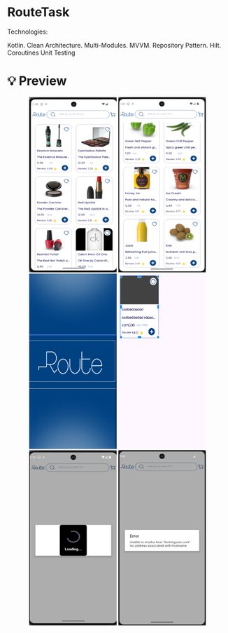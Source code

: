 # RouteTask
Technologies:

Kotlin.
Clean Architecture.
Multi-Modules.
MVVM.
Repository Pattern.
Hilt.
Coroutines
Unit Testing

# 💡 Preview

<p align="center">
<img src="/images/image_product.png" alt="image_product" width="200" height="400">
<img src="/images/image_product_2.png" alt="image_product_2" width="200" height="400">
<img src="/images/splash_product.png" alt="splash_product" width="200" height="400">
<img src="/images/item_product.png" alt="item_product" width="200" height="400">
<img src="/images/image_loading.png" alt="image_loading" width="200" height="400">
<img src="/images/image_error.png" alt="image_error" width="200" height="400">
</p>

